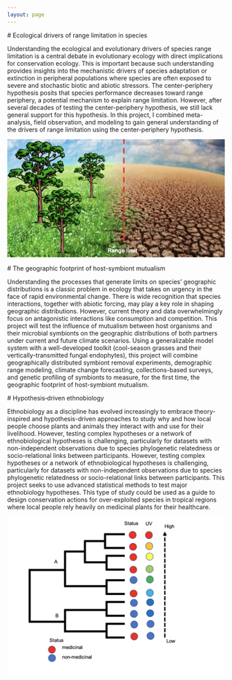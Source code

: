 ```yaml
---
layout: page
---
```






<div class="pure-u-1 copy" markdown="1">
# Ecological drivers of range limitation in species  

Understanding the ecological and evolutionary drivers of species range limitation is a central debate in evolutionary ecology with direct implications for conservation ecology. This is important because such understanding provides insights into the mechanistic drivers of species adaptation or extinction in peripheral populations where species are often exposed to severe and stochastic biotic and abiotic stressors. The center-periphery hypothesis  posits that species performance decreases toward range periphery, a potential mechanism to explain range limitation. However, after several decades of testing the center-periphery hypothesis, we still lack general support for this hypothesis. In this project, I combined meta-analysis, field observation, and modeling to gain general understanding of the drivers of range limitation using the center-periphery hypothesis.

</div>

![Range](/assets/Range.png)

<div class="pure-u-1 copy" markdown="1">
# The geographic footprint of host-symbiont mutualism

Understanding the processes that generate limits on species’ geographic distributions is a classic problem in ecology that takes on urgency in the face of rapid environmental change. There is wide recognition that species interactions, together with abiotic forcing, may play a key role in shaping geographic distributions. However, current theory and data overwhelmingly focus on antagonistic interactions like consumption and competition. This project will test the influence of mutualism between host organisms and their microbial symbionts on the geographic distributions of both partners under current and future climate scenarios. Using a generalizable model system with a well-developed toolkit (cool-season grasses and their vertically-transmitted fungal endophytes), this project will combine geographically distributed symbiont removal experiments, demographic range modeling, climate change forecasting, collections-based surveys, and genetic profiling of symbionts to measure, for the first time, the geographic footprint of host-symbiont mutualism.

</div>

<div class="pure-u-1 copy" markdown="1">
# Hypothesis‐driven ethnobiology

Ethnobiology as a discipline has evolved increasingly to embrace theory-inspired and hypothesis-driven approaches to study why and how local people choose plants and animals they interact with and use for their livelihood. However, testing complex hypotheses or a network of ethnobiological hypotheses is challenging, particularly for datasets with non-independent observations due to species phylogenetic relatedness or socio-relational links between participants. However, testing complex hypotheses or a network of ethnobiological hypotheses is challenging, particularly for datasets with non-independent observations due to species phylogenetic relatedness or socio-relational links between participants. This project seeks to use advanced statistical methods to test major ethnobiology hypotheses. This type of study could be used as a guide to design conservation actions for over-exploited species in tropical regions where local people rely heavily on medicinal plants for their healthcare. 


</div>

![Ethnobiology](/assets/Ethnobio.png)









